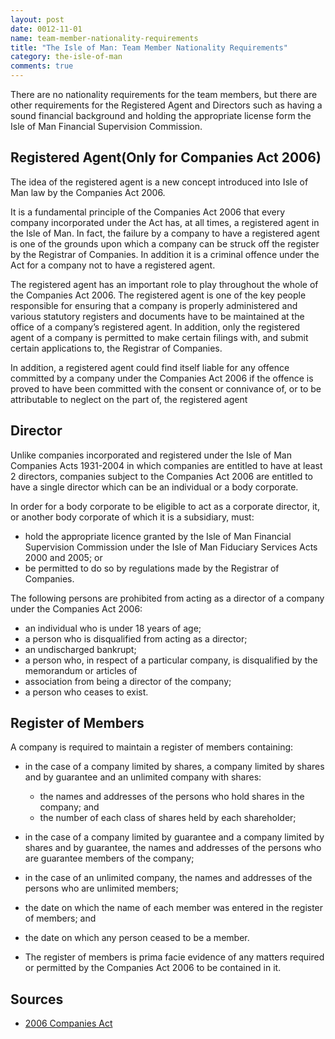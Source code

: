 ```yaml
---
layout: post
date: 0012-11-01
name: team-member-nationality-requirements
title: "The Isle of Man: Team Member Nationality Requirements"
category: the-isle-of-man
comments: true
---
```


There are no nationality requirements for the team members, but there are other requirements for the Registered Agent and Directors such as having a sound financial background and holding the appropriate license form the Isle of Man Financial Supervision Commission.

Registered Agent(Only for Companies Act 2006)
------ 
					
The idea of the registered agent is a new concept introduced into Isle of Man law by the Companies Act 2006.
					
It is a fundamental principle of the Companies Act 2006 that every company incorporated under the Act has, at all times, a registered agent in the Isle of Man. In fact, the failure by a company to have a registered agent is one of the grounds upon which a company can be struck off the register by the Registrar of Companies. In addition it is a criminal offence under the Act for a company not to have a registered agent.
					
The registered agent has an important role to play throughout the whole of the Companies Act 2006. The registered agent is one of the key people responsible for ensuring that a company is properly administered and various statutory registers and documents have to be maintained at the office of a company’s registered agent. In addition, only the registered agent of a company is permitted to make certain filings with, and submit certain applications to, the Registrar of Companies.
					
In addition, a registered agent could find itself liable for any offence committed by a company under the Companies Act 2006 if the offence is proved to have been committed with the consent or connivance of, or to be attributable to neglect on the part of, the registered agent 

Director
------ 

Unlike companies incorporated and registered under the Isle of Man Companies Acts 1931-2004 in which companies are entitled to have at least 2 directors, companies subject to the Companies Act 2006 are entitled to have a single director which can be an individual or a body corporate.
					
In order for a body corporate to be eligible to act as a corporate director, it, or another body corporate of which it is a subsidiary, must:
					
- hold the appropriate licence granted by the Isle of Man Financial Supervision Commission under the Isle of Man Fiduciary Services Acts 2000 and 2005; or
- be permitted to do so by regulations made by the Registrar of Companies.

The following persons are prohibited from acting as a director of a company under the Companies Act 2006:

- an individual who is under 18 years of age;
- a person who is disqualified from acting as a director;
- an undischarged bankrupt;
- a person who, in respect of a particular company, is disqualified by the memorandum or articles of
- association from being a director of the company;
- a person who ceases to exist. 	
	
					
Register of Members
------ 
					
A company is required to maintain a register of members containing:
					
- in the case of a company limited by shares, a company limited by shares and by guarantee and an unlimited company with shares:
							
  - the names and addresses of the persons who hold shares in the company; and
  - the number of each class of shares held by each shareholder;
									
- in the case of a company limited by guarantee and a company limited by shares and by guarantee, the names and addresses of the persons who are guarantee members of the company;
- in the case of an unlimited company, the names and addresses of the persons who are unlimited members;
- the date on which the name of each member was entered in the register of members; and
- the date on which any person ceased to be a member.
- The register of members is prima facie evidence of any matters required or permitted by the Companies Act 2006 to be contained in it.



Sources
------ 

- [2006 Companies Act](http://acsp.co.im/uploads/iom-2006-companies-act.pdf)

							


